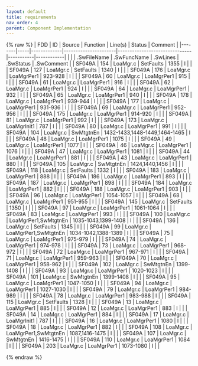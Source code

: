 ```yaml
---
layout: default
title: requirements
nav_order: 4
parent: Component Implementation
---
```

{% raw %}
| FDD    | ID  | Source      | Function             | Line(s)                       | Status    | Comment    |
|--------|-----|-------------|----------------------|-------------------------------|-----------|------------|
|        |     | .SwFileName | .SwFuncName          | .SwLines                      | .SwStatus | .SwComment |
| SF049A | 154 | LoaMgr.c    | SetFaults            | 1355                          | I         |            |
| SF049A | 127 | LoaMgr.c    | SetFaults            | 1340                          | I         |            |
| SF049A | 176 | LoaMgr.c    | LoaMgrPer1           | 923-928                       | I         |            |
| SF049A | 60  | LoaMgr.c    | LoaMgrPer1           | 915                           | I         |            |
| SF049A | 61  | LoaMgr.c    | LoaMgrPer1           | 916                           | I         |            |
| SF049A | 62  | LoaMgr.c    | LoaMgrPer1           | 924                           | I         |            |
| SF049A | 64  | LoaMgr.c    | LoaMgrPer1           | 932                           | I         |            |
| SF049A | 65  | LoaMgr.c    | LoaMgrPer1           | 940                           | I         |            |
| SF049A | 178 | LoaMgr.c    | LoaMgrPer1           | 939-944                       | I         |            |
| SF049A | 177 | LoaMgr.c    | LoaMgrPer1           | 931-936                       | I         |            |
| SF049A | 69  | LoaMgr.c    | LoaMgrPer1           | 952-956                       | I         |            |
| SF049A | 175 | LoaMgr.c    | LoaMgrPer1           | 914-920                       | I         |            |
| SF049A | 81  | LoaMgr.c    | LoaMgrPer1           | 992                           | I         |            |
| SF049A | 173 | LoaMgr.c    | LoaMgrInit1          | 787                           | I         |            |
| SF049A | 80  | LoaMgr.c    | LoaMgrPer1           | 991                           | I         |            |
| SF049A | 104 | LoaMgr.c    | SwMtgtnEn            | 1432-1433,1448-1449,1464-1465 | I         |            |
| SF049A | 48  | LoaMgr.c    | LoaMgrPer1           | 1075                          | I         |            |
| SF049A | 49  | LoaMgr.c    | LoaMgrPer1           | 1077                          | I         |            |
| SF049A | 46  | LoaMgr.c    | LoaMgrPer1           | 1076                          | I         |            |
| SF049A | 47  | LoaMgr.c    | LoaMgrPer1           | 1081                          | I         |            |
| SF049A | 44  | LoaMgr.c    | LoaMgrPer1           | 881                           | I         |            |
| SF049A | 43  | LoaMgr.c    | LoaMgrPer1           | 880                           | I         |            |
| SF049A | 105 | LoaMgr.c    | SwMtgtnEn            | 1424,1440,1456                | I         |            |
| SF049A | 118 | LoaMgr.c    | SetFaults            | 1332                          | I         |            |
| SF049A | 183 | LoaMgr.c    | LoaMgrPer1           | 888                           | I         |            |
| SF049A | 186 | LoaMgr.c    | LoaMgrPer1           | 893                           | I         |            |
| SF049A | 187 | LoaMgr.c    | LoaMgrPer1           | 898                           | I         |            |
| SF049A | 184 | LoaMgr.c    | LoaMgrPer1           | 882                           | I         |            |
| SF049A | 188 | LoaMgr.c    | LoaMgrPer1           | 903                           | I         |            |
| SF049A | 96  | LoaMgr.c    | LoaMgrPer1           | 1054-1057                     | I         |            |
| SF049A | 68  | LoaMgr.c    | LoaMgrPer1           | 951-955                       | I         |            |
| SF049A | 145 | LoaMgr.c    | SetFaults            | 1350                          | I         |            |
| SF049A | 97  | LoaMgr.c    | LoaMgrPer1           | 1061-1064                     | I         |            |
| SF049A | 83  | LoaMgr.c    | LoaMgrPer1           | 993                           | I         |            |
| SF049A | 100 | LoaMgr.c    | LoaMgrPer1,SwMtgtnEn | 1035-1043,1399-1408           | I         |            |
| SF049A | 136 | LoaMgr.c    | SetFaults            | 1345                          | I         |            |
| SF049A | 99  | LoaMgr.c    | LoaMgrPer1,SwMtgtnEn | 1034-1042,1388-1389           | I         |            |
| SF049A | 75  | LoaMgr.c    | LoaMgrPer1           | 975-979                       | I         |            |
| SF049A | 74  | LoaMgr.c    | LoaMgrPer1           | 974-978                       | I         |            |
| SF049A | 73  | LoaMgr.c    | LoaMgrPer1           | 968-972                       | I         |            |
| SF049A | 72  | LoaMgr.c    | LoaMgrPer1           | 967-971                       | I         |            |
| SF049A | 71  | LoaMgr.c    | LoaMgrPer1           | 959-963                       | I         |            |
| SF049A | 70  | LoaMgr.c    | LoaMgrPer1           | 958-962                       | I         |            |
| SF049A | 102 | LoaMgr.c    | SwMtgtnEn            | 1399-1408                     | I         |            |
| SF049A | 93  | LoaMgr.c    | LoaMgrPer1           | 1020-1023                     | I         |            |
| SF049A | 101 | LoaMgr.c    | SwMtgtnEn            | 1399-1408                     | I         |            |
| SF049A | 95  | LoaMgr.c    | LoaMgrPer1           | 1047-1050                     | I         |            |
| SF049A | 94  | LoaMgr.c    | LoaMgrPer1           | 1027-1030                     | I         |            |
| SF049A | 79  | LoaMgr.c    | LoaMgrPer1           | 984-989                       | I         |            |
| SF049A | 78  | LoaMgr.c    | LoaMgrPer1           | 983-988                       | I         |            |
| SF049A | 115 | LoaMgr.c    | SetFaults            | 1328                          | I         |            |
| SF049A | 13  | LoaMgr.c    | LoaMgrPer1           | 885                           | I         |            |
| SF049A | 12  | LoaMgr.c    | LoaMgrPer1           | 883                           | I         |            |
| SF049A | 14  | LoaMgr.c    | LoaMgrPer1           | 884                           | I         |            |
| SF049A | 17  | LoaMgr.c    | LoaMgrInit1          | 787                           | I         |            |
| SF049A | 16  | LoaMgr.c    | LoaMgrPer1           | 1080                          | I         |            |
| SF049A | 18  | LoaMgr.c    | LoaMgrPer1           | 882                           | I         |            |
| SF049A | 108 | LoaMgr.c    | LoaMgrPer1,SwMtgtnEn | 1087,1416-1475                | I         |            |
| SF049A | 107 | LoaMgr.c    | SwMtgtnEn            | 1416-1475                     | I         |            |
| SF049A | 110 | LoaMgr.c    | LoaMgrPer1           | 1084                          | I         |            |
| SF049A | 203 | LoaMgr.c    | LoaMgrPer1           | 1073-1080                     | I         |            |

{% endraw %}